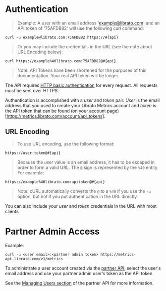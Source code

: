 # Authentication

>Example: A user with an email address 'example@librato.com' and an API token of '75AFDB82' will use the following curl command:

```shell
curl -u example@librato.com:75AFDB82 https://#{api}
```

> Or you may include the credentials in the URL (see the note about URL Encoding below):

```
curl https://example%40librato.com:75AFDB82@#{api}
```

>Note: API Tokens have been shortened for the purposes of this documentation. Your real API token will be longer.

The API requires [HTTP basic
authentication](http://en.wikipedia.org/wiki/Basic_access_authentication)
for every request. All requests must be sent over HTTPS.

Authentication is accomplished with a *user* and *token*
pair. *User* is the email address that you used to create your
Librato Metrics account and *token* is the API token that can be
found (on your account page)[https://metrics.librato.com/account/api_tokens].

## URL Encoding

>To use URL encoding, use the following format:

```
https://user:token@#{api}
```

>Because the *user* value is an email address, it has to be escaped in order to form a valid URL. The `@` sign is represented by the `%40` entity. For example:

```shell
https://example%40librato.com:apitoken@#{api}
```

>Note: cURL automatically converts the `@` to a `%40` if you use the `-u` option, but not if you put authentication in the URL directly.

You can also include your *user* and *token* credentials in the URL with most clients. 

# Partner Admin Access

Example:

```shell
curl -u <user email>:<partner admin token> https://metrics-api.librato.com/v1/metrics
```

To administrate a user account created via the [partner API](/v1/users), select the user's email address and use your partner admin user's token as the API token. 

See the [Managing Users section](/v1/users) of the partner API for more information.